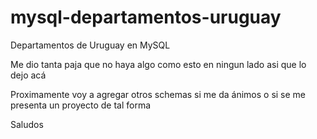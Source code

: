 # mysql-departamentos-uruguay
Departamentos de Uruguay en MySQL

Me dio tanta paja que no haya algo como esto en ningun lado asi que lo dejo acá

Proximamente voy a agregar otros schemas si me da ánimos o si se me presenta un proyecto de tal forma

Saludos 
